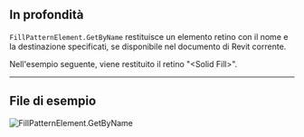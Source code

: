 ## In profondità
`FillPatternElement.GetByName` restituisce un elemento retino con il nome e la destinazione specificati, se disponibile nel documento di Revit corrente.

Nell'esempio seguente, viene restituito il retino "\<Solid Fill>\".
___
## File di esempio

![FillPatternElement.GetByName](./Revit.Elements.FillPatternElement.GetByName_img.jpg)
